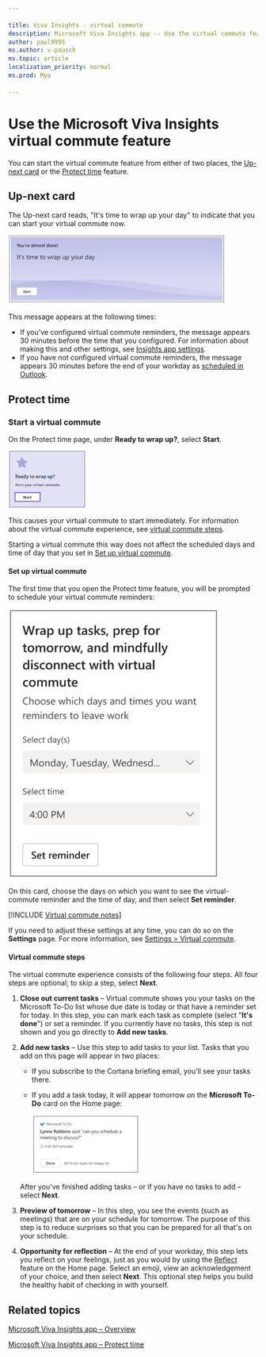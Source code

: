 ```yaml
---

title: Viva Insights - virtual commute 
description: Microsoft Viva Insights app -- Use the virtual commute feature
author: paul9955
ms.author: v-pausch
ms.topic: article
localization_priority: normal 
ms.prod: Mya

---
```


# Use the Microsoft Viva Insights virtual commute feature 

You can start the virtual commute feature from either of two places, the [Up-next card](#up-next-card) or the [Protect time](#protect-time) feature. 

## Up-next card

The Up-next card reads, "It's time to wrap up your day" to indicate that you can start your virtual commute now. 

![Home (morning)](images/virtual-commute.png)

This message appears at the following times:

 * If you've configured virtual commute reminders, the message appears 30 minutes before the time that you configured. For information about making this and other settings, see [Insights app settings](teams-app-settings.md). 
 * If you have not configured virtual commute reminders, the message appears 30 minutes before the end of your workday as [scheduled in Outlook](https://outlook.office.com/calendar/options/calendar/view/appearance). 

## Protect time

### Start a virtual commute

On the Protect time page, under **Ready to wrap up?**, select **Start**.

![Book focus time](Images/start-virt-commute.png)  

This causes your virtual commute to start immediately. For information about the virtual commute experience, see [virtual commute steps](#virtual-commute-steps).

Starting a virtual commute this way does not affect the scheduled days and time of day that you set in [Set up virtual commute](#set-up-virtual-commute).

#### Set up virtual commute

The first time that you open the Protect time feature, you will be prompted to schedule your virtual commute reminders:

![Schedule virtual commute](Images/sched-virtual-commute-70.png)  

On this card, choose the days on which you want to see the virtual-commute reminder and the time of day, and then select **Set reminder**. 

[!INCLUDE [Virtual commute notes](includes/virtual-commute-details.md)]

If you need to adjust these settings at any time, you can do so on the **Settings** page. For more information, see [Settings > Virtual commute](teams-app-settings.md#virtual-commute).

#### Virtual commute steps

The virtual commute experience consists of the following four steps. All four steps are optional; to skip a step, select **Next**. 

1. **Close out current tasks** &ndash; Virtual commute shows you your tasks on the Microsoft To-Do list whose due date is today or that have a reminder set for today. In this step, you can mark each task as complete (select "**It's done**") or set a reminder. If you currently have no tasks, this step is not shown and you go directly to **Add new tasks**.

2. **Add new tasks** &ndash; Use this step to add tasks to your list. Tasks that you add on this page will appear in two places: 

   * If you subscribe to the Cortana briefing email, you'll see your tasks there. 

   * If you add a task today, it will appear tomorrow on the **Microsoft To-Do** card on the Home page:

     ![Home page to-do card](Images/home-to-do.png)  

    After you've finished adding tasks &ndash; or if you have no tasks to add &ndash; select **Next**. 

3. **Preview of tomorrow** &ndash; In this step, you see the events (such as meetings) that are on your schedule for tomorrow. The purpose of this step is to reduce surprises so that you can be prepared for all that's on your schedule. 

4. **Opportunity for reflection** &ndash; At the end of your workday, this step lets you reflect on your feelings, just as you would by using the [Reflect](viva-insights-reflect.md) feature on the Home page. Select an emoji, view an acknowledgement of your choice, and then select **Next**. This optional step helps you build the healthy habit of checking in with yourself.  

<!-- NOTE FOR WAVE 3: HEADSPACE, A 3RD-PARTY MEDITATION APP, WILL APPEAR HERE WHEN IT'S AVAILABLE. WE'LL NEED TO ENABLE SOUND FOR IT FIRST. THIS FEATURE BELONGS TO PETER B. [30:00] -->

## Related topics

[Microsoft Viva Insights app &ndash; Overview](teams-app.md)

[Microsoft Viva Insights app &ndash; Protect time](viva-insights-protect-time.md) 
 